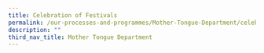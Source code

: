 ```yaml
---
title: Celebration of Festivals
permalink: /our-processes-and-programmes/Mother-Tongue-Department/celebration-of-festivals
description: ""
third_nav_title: Mother Tongue Department
---
```

